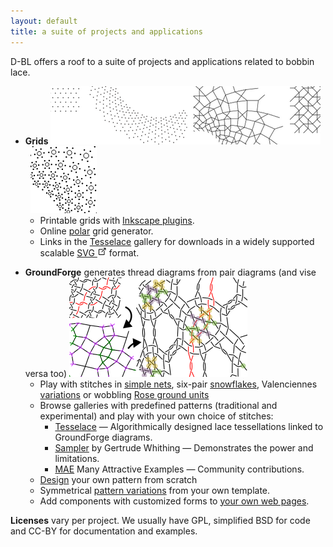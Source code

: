 ```yaml
---
layout: default
title: a suite of projects and applications
---
```



D-BL offers a roof to a suite of projects and applications related to bobbin lace.

* **Grids** 
  ![](images/online-grid.png) &nbsp;
  ![](images/grid-plugins.png)
  * Printable grids with [Inkscape plugins](https://d-bl.github.io/inkscape-bobbinlace/).
  * Online [polar](https://d-bl.github.io/polar-grids/) grid generator.
  * Links in the [Tesselace](https://d-bl.github.io/tesselace-to-gf/) gallery for downloads in a widely supported scalable [SVG ![](images/external-link.png)](https://en.wikipedia.org/wiki/Comparison_of_vector_graphics_editors#Import) format.
- **GroundForge** generates thread diagrams from pair diagrams (and vise versa too) 
  ![](images/thread-to-pairs-tothreads.png?align=right)
  * Play with stitches
    in [simple nets](https://d-bl.github.io/GroundForge/nets),
    six-pair [snowflakes](https://d-bl.github.io/MAE-gf/docs/counting-snow/#choose-stitches),
    Valenciennes [variations](https://d-bl.github.io/gw-lace-to-gf/#a7-h7g11--valenciennes)
    or wobbling [Rose ground units](https://d-bl.github.io/MAE-gf/docs/droste#wobble)
  * Browse galleries with predefined patterns (traditional and experimental) and play with your own choice of stitches:
    * [Tesselace](https://d-bl.github.io/tesselace-to-gf/) &mdash; Algorithmically designed lace tessellations linked to GroundForge diagrams.
    * [Sampler](https://d-bl.github.io/gw-lace-to-gf/) by Gertrude Whithing &mdash; Demonstrates the power and limitations.
    * [MAE](https://d-bl.github.io/MAE-gf/) Many Attractive Examples &mdash; Community contributions.
  * [Design](/GroundForge/pattern) your own pattern from scratch
  * Symmetrical [pattern variations](https://d-bl.github.io/GroundForge/symmetry) from your own template.
  * Add components with customized forms to [your own web pages](https://d-bl.github.io/GroundForge/API).

**Licenses** vary per project. We usually have GPL, simplified BSD for code and CC-BY for documentation and examples.
